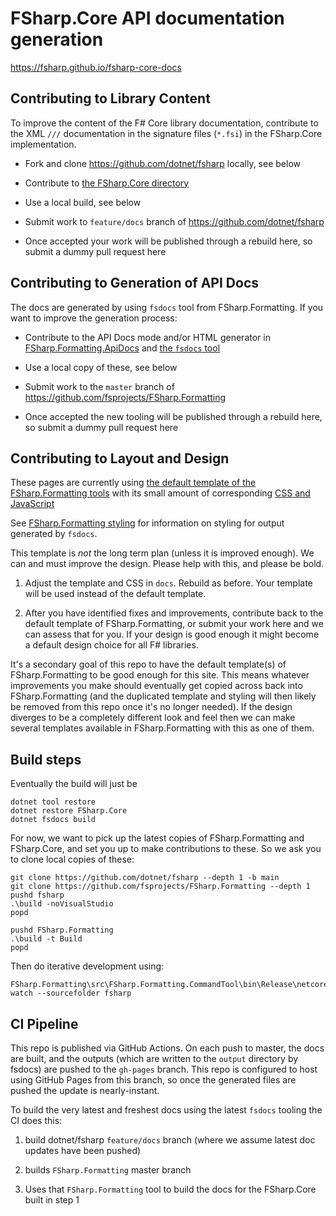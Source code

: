 # FSharp.Core API documentation generation

https://fsharp.github.io/fsharp-core-docs

## Contributing to Library Content

To improve the content of the F# Core library documentation, contribute to the XML `///` documentation in the
signature files (`*.fsi`) in the FSharp.Core implementation.

* Fork and clone https://github.com/dotnet/fsharp locally, see below

* Contribute to [the FSharp.Core directory ](https://github.com/dotnet/fsharp/tree/master/src/fsharp/FSharp.Core)

* Use a local build, see below

* Submit work to  `feature/docs` branch of https://github.com/dotnet/fsharp

* Once accepted your work will be published through a rebuild here, so submit a dummy pull request here

## Contributing to Generation of API Docs

The docs are generated by using `fsdocs` tool from FSharp.Formatting.  If you want to improve the generation process:

* Contribute to the API Docs mode and/or HTML generator in [FSharp.Formatting.ApiDocs](https://github.com/fsprojects/FSharp.Formatting/tree/master/src/FSharp.Formatting.ApiDocs) and [the `fsdocs` tool](https://github.com/fsprojects/FSharp.Formatting/tree/master/src/FSharp.Formatting.CommandTool) 

* Use a local copy of these, see below

* Submit work to the `master` branch of https://github.com/fsprojects/FSharp.Formatting

* Once accepted the new tooling will be published through a rebuild here, so submit a dummy pull request here

## Contributing to Layout and Design

These pages are currently using [the default template of the FSharp.Formatting tools](https://github.com/fsprojects/FSharp.Formatting/blob/master/docs/_template.html)
with its small amount of corresponding [CSS and JavaScript](https://github.com/fsprojects/FSharp.Formatting/tree/master/docs/content)

See [FSharp.Formatting styling](https://fsprojects.github.io/FSharp.Formatting/styling.html) for information on styling for output generated by `fsdocs`.

This template is *not* the long term plan (unless it is improved enough).  We can and must improve the design. Please help with this, and please be bold.  

1. Adjust the template and CSS in `docs`.  Rebuild as before.  Your template will be used instead of the default template.

2. After you have identified fixes and improvements, contribute back to the default template of FSharp.Formatting, or submit your work here and we can assess that for you.  If your design is good enough it might become a default design choice for all F# libraries.

It's a secondary goal of this repo to have the default template(s) of FSharp.Formatting to be good enough for this site. This means whatever improvements you make should eventually get copied across back into FSharp.Formatting (and the duplicated template and styling will then likely be removed from this repo once it's no longer needed). If the design diverges to be a completely different look and feel then we can make several templates available in FSharp.Formatting with this as one of them.



## Build steps

Eventually the build will just be

    dotnet tool restore
    dotnet restore FSharp.Core
    dotnet fsdocs build

For now, we want to pick up the latest copies of FSharp.Formatting and FSharp.Core, and set you up to make contributions to these. So we ask you to clone local copies of these:

    git clone https://github.com/dotnet/fsharp --depth 1 -b main
    git clone https://github.com/fsprojects/FSharp.Formatting --depth 1
    pushd fsharp
    .\build -noVisualStudio
    popd

    pushd FSharp.Formatting
    .\build -t Build
    popd
    
Then do iterative development using:

    FSharp.Formatting\src\FSharp.Formatting.CommandTool\bin\Release\netcoreapp3.1\fsdocs.exe watch --sourcefolder fsharp  

## CI Pipeline

This repo is published via GitHub Actions. On each push to master, the docs are built, and the outputs (which are written to the `output` directory by fsdocs) are pushed to the `gh-pages` branch. This repo is configured to host using GitHub Pages from this branch, so once the generated files are pushed the update is nearly-instant.

To build the very latest and freshest docs using the latest `fsdocs` tooling the CI does this:

1. build dotnet/fsharp `feature/docs` branch (where we assume latest doc updates have been pushed)

2. builds `FSharp.Formatting` master branch

3. Uses that `FSharp.Formatting` tool to build the docs for the FSharp.Core built in step 1

